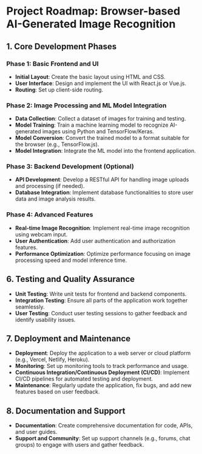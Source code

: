 # Project Roadmap: Browser-based AI-Generated Image Recognition

## 1. Core Development Phases
### Phase 1: Basic Frontend and UI
- **Initial Layout**: Create the basic layout using HTML and CSS.
- **User Interface**: Design and implement the UI with React.js or Vue.js.
- **Routing**: Set up client-side routing.

### Phase 2: Image Processing and ML Model Integration
- **Data Collection**: Collect a dataset of images for training and testing.
- **Model Training**: Train a machine learning model to recognize AI-generated images using Python and TensorFlow/Keras.
- **Model Conversion**: Convert the trained model to a format suitable for the browser (e.g., TensorFlow.js).
- **Model Integration**: Integrate the ML model into the frontend application.

### Phase 3: Backend Development (Optional)
- **API Development**: Develop a RESTful API for handling image uploads and processing (if needed).
- **Database Integration**: Implement database functionalities to store user data and image analysis results.

### Phase 4: Advanced Features
- **Real-time Image Recognition**: Implement real-time image recognition using webcam input.
- **User Authentication**: Add user authentication and authorization features.
- **Performance Optimization**: Optimize performance focusing on image processing speed and model inference time.

## 6. Testing and Quality Assurance
- **Unit Testing**: Write unit tests for frontend and backend components.
- **Integration Testing**: Ensure all parts of the application work together seamlessly.
- **User Testing**: Conduct user testing sessions to gather feedback and identify usability issues.

## 7. Deployment and Maintenance
- **Deployment**: Deploy the application to a web server or cloud platform (e.g., Vercel, Netlify, Heroku).
- **Monitoring**: Set up monitoring tools to track performance and usage.
- **Continuous Integration/Continuous Deployment (CI/CD)**: Implement CI/CD pipelines for automated testing and deployment.
- **Maintenance**: Regularly update the application, fix bugs, and add new features based on user feedback.

## 8. Documentation and Support
- **Documentation**: Create comprehensive documentation for code, APIs, and user guides.
- **Support and Community**: Set up support channels (e.g., forums, chat groups) to engage with users and gather feedback.

